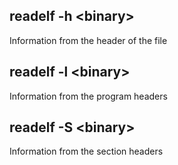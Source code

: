 
## readelf -h \<binary\>
Information from the header of the file

## readelf -l \<binary\>
Information from the program headers

## readelf -S \<binary\>
Information from the section headers


